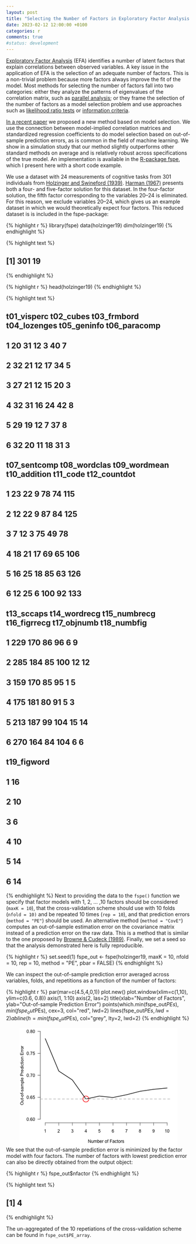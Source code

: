 ```yaml
---
layout: post
title: "Selecting the Number of Factors in Exploratory Factor Analysis via out-of-sample Prediction Errors"
date: 2023-02-12 12:00:00 +0100
categories: r
comments: true
#status: development
---
```


[Exploratory Factor Analysis](https://en.wikipedia.org/wiki/Exploratory_factor_analysis) (EFA) identifies a number of latent factors that explain correlations between observed variables. A key issue in the application of EFA is the selection of an adequate number of factors. This is a non-trivial problem because more factors always improve the fit of the model. Most methods for selecting the number of factors fall into two categories: either they analyze the patterns of eigenvalues of the correlation matrix, such as [parallel analysis](https://en.wikipedia.org/wiki/Parallel_analysis); or they frame the selection of the number of factors as a model selection problem and use approaches such as [likelihood ratio tests](https://en.wikipedia.org/wiki/Likelihood-ratio_test) or [information criteria](https://en.wikipedia.org/wiki/Model_selection#Criteria).

[In a recent paper](https://psycnet.apa.org/fulltext/2023-13984-001.html) we proposed a new method based on model selection. We use the connection between model-implied correlation matrices and standardized regression coefficients to do model selection based on out-of-sample prediction errors, as is common in the field of machine learning. We show in a simulation study that our method slightly outperforms other standard methods on average and is relatively robust across specifications of the true model. An implementation is available in the [R-package fspe](https://cran.r-project.org/web/packages/fspe/index.html), which I present here with a short code example.

We use a dataset with 24 measurements of cognitive tasks from 301 individuals from [Holzinger and Swineford (1939)](https://psycnet.apa.org/record/1939-04445-001). [Harman (1967)](https://books.google.com/books?hl=en&lr=&id=e-vMN68C3M4C&oi=fnd&pg=PR15&dq=Harman,+H.+H.+(1967).+Modern+factor+analysis.+University+of+Chicago+Press.&ots=t6OpGtgX1C&sig=AxyxKKP9Aj7y9vhIJotRfBkQamM) presents both a four- and five-factor solution for this dataset. In the four-factor solution, the fifth factor corresponding to the variables 20–24 is eliminated. For this reason, we exclude variables 20–24, which gives us an example dataset in which we would theoretically expect four factors. This reduced dataset is is included in the fspe-package:


{% highlight r %}
library(fspe)
data(holzinger19)
dim(holzinger19)
{% endhighlight %}



{% highlight text %}
## [1] 301  19
{% endhighlight %}



{% highlight r %}
head(holzinger19)
{% endhighlight %}



{% highlight text %}
##   t01_visperc t02_cubes t03_frmbord t04_lozenges t05_geninfo t06_paracomp
## 1          20        31          12            3          40            7
## 2          32        21          12           17          34            5
## 3          27        21          12           15          20            3
## 4          32        31          16           24          42            8
## 5          29        19          12            7          37            8
## 6          32        20          11           18          31            3
##   t07_sentcomp t08_wordclas t09_wordmean t10_addition t11_code t12_countdot
## 1           23           22            9           78       74          115
## 2           12           22            9           87       84          125
## 3            7           12            3           75       49           78
## 4           18           21           17           69       65          106
## 5           16           25           18           85       63          126
## 6           12           25            6          100       92          133
##   t13_sccaps t14_wordrecg t15_numbrecg t16_figrrecg t17_objnumb t18_numbfig
## 1        229          170           86           96           6           9
## 2        285          184           85          100          12          12
## 3        159          170           85           95           1           5
## 4        175          181           80           91           5           3
## 5        213          187           99          104          15          14
## 6        270          164           84          104           6           6
##   t19_figword
## 1          16
## 2          10
## 3           6
## 4          10
## 5          14
## 6          14
{% endhighlight %}
Next to providing the data to the `fspe()` function we specify that factor models with 1, 2, ... ,10 factors should be considered (`maxK = 10`), that the cross-validation scheme should use with 10 folds (`nfold = 10)` and be repeated 10 times (`rep = 10`), and that prediction errors (`method = "PE"`) should be used. An alternative method (`method = "CovE"`) computes an out-of-sample estimation error on the covariance matrix instead of a prediction error on the raw data. This is a method that is similar to the one proposed by [Browne & Cudeck (1989)](https://www.tandfonline.com/doi/abs/10.1207/s15327906mbr2404_4). Finally, we set a seed so that the analysis demonstrated here is fully reproducible. 



{% highlight r %}
set.seed(1)
fspe_out <- fspe(holzinger19,
                 maxK = 10,
                 nfold = 10,
                 rep = 10,
                 method = "PE", 
                 pbar = FALSE)
{% endhighlight %}

We can inspect the out-of-sample prediction error averaged across variables, folds, and repetitions as a function of the number of factors:


{% highlight r %}
par(mar=c(4.5,4,0,1))
plot.new()
plot.window(xlim=c(1,10), ylim=c(0.6, 0.8))
axis(1, 1:10)
axis(2, las=2)
title(xlab="Number of Factors", ylab="Out-of-sample Prediction Error")
points(which.min(fspe_out$PEs), min(fspe_out$PEs), cex=3, col="red", lwd=2)
lines(fspe_out$PEs, lwd=2)
abline(h=min(fspe_out$PEs), col="grey", lty=2, lwd=2)
{% endhighlight %}

<img src="/assets/img/2023-02-12-EFA_Factors_OoSPE.Rmd/unnamed-chunk-3-1.png" title="plot of chunk unnamed-chunk-3" alt="plot of chunk unnamed-chunk-3" style="display: block; margin: auto;" />
We see that the out-of-sample prediction error is minimized by the factor model with four factors. The number of factors with lowest prediction error can also be directly obtained from the output object:


{% highlight r %}
fspe_out$nfactor
{% endhighlight %}



{% highlight text %}
## [1] 4
{% endhighlight %}

The un-aggregated of the 10 repetiations of the cross-validation scheme can be found in `fspe_out$PE_array`.







